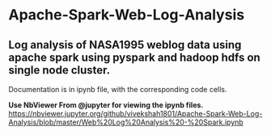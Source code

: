 # Apache-Spark-Web-Log-Analysis

## Log analysis of NASA1995 weblog data using apache spark using pyspark and hadoop hdfs on single node cluster.

Documentation is in ipynb file, with the corresponding code cells.

**Use NbViewer From @jupyter for viewing the ipynb files.**
https://nbviewer.jupyter.org/github/vivekshah1801/Apache-Spark-Web-Log-Analysis/blob/master/Web%20Log%20Analysis%20-%20Spark.ipynb

